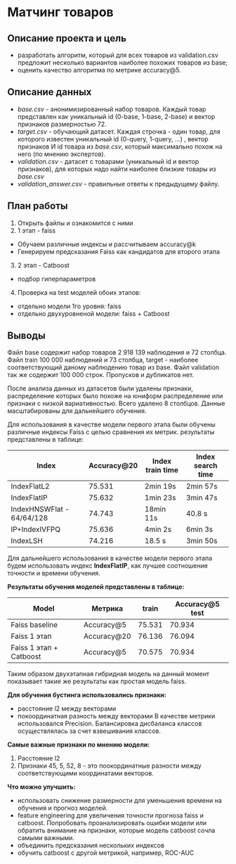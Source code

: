 # Матчинг товаров

## Описание проекта  и цель

- разработать алгоритм, который для всех товаров из validation.csv предложит несколько вариантов наиболее похожих товаров из base;
- оценить качество алгоритма по метрике accuracy@5.

## Описание данных 

- *base.csv* - анонимизированный набор товаров. Каждый товар представлен как уникальный id (0-base, 1-base, 2-base) и вектор признаков размерностью 72.
- *target.csv -* обучающий датасет. Каждая строчка - один товар, для которого известен уникальный id (0-query, 1-query, …) , вектор признаков И id товара из *base.csv*, который максимально похож на него (по мнению экспертов).
- *validation.csv* - датасет с товарами (уникальный id и вектор признаков), для которых надо найти наиболее близкие товары из *base.csv*
- *validation_answer.csv* - правильные ответы к предыдущему файлу.

## План работы

1. Открыть файлы и ознакомится с ними
2. 1 этап - faiss
 - Обучаем различные индексы и рассчитываем accuracy@k
 - Генерируем предсказания Faiss как кандидатов для второго этапа
3. 2 этап - Catboost
 - подбор гиперпараметров
4. Проверка на test моделей обоих этапов:
 - отдельно модели 1го уровня: faiss
 - отдельно двухуровненой модели: faiss + Catboost
 
## Выводы

Файл base содержит набор товаров 2 918 139 наблюдения и 72 столбца. Файл train 100 000 наблюдений и 73 столбца, target - наиболее соответствующий даному наблюдению товар из base. Файл validation так же содержит 100 000 строк. Пропусков и дубликатов нет.

После анализа данных из датасетов были удалены признаки, распределение которых было похоже на юниформ распределение или признаки с низкой вариативностью. Всего удалено 8 столбцов. Данные масштабированы для дальнейшего обучения.

Для использования в качестве модели первого этапа были обучены различные индексы Faiss с целью сравнения их метрик. результаты представлены в таблице:

| Index | Accuracy@20 | Index train time | Index search time |
|--------------|-----------|------------|------------|
| IndexFlatL2 | 75.531 | 2min 19s | 2min 57s |
| IndexFlatIP      | 75.632 | 1min 23s | 3min 47s |
| IndexHNSWFlat - 64/64/128 | 74.743 | 18min 11s | 40.8 s |
| IP+IndexIVFPQ | 75.636 | 4min 2s | 6min 3s |
| IndexLSH | 74.216 | 18.5 s | 3min 50s |

Для дальнейшего использования в качестве модели первого этапа будем использовать индекс **IndexFlatIP**, как лучшее соотношение точности и времени обучения.

**Результаты обучения моделей представлены в таблице:**

| Model | Метрика | train | Accuracy@5 test
|--------------|-----------|-----------|-----------|
| Faiss baseline | Accuracy@5 | 75.531 | 70.934 |
| Faiss 1 этап | Accuracy@20 | 76.136 | 76.094 |
| Faiss 1 этап + Catboost | Accuracy@5 | 70.575 | 70.934 |

Таким образом двухэтапная гибридная модель на данный момент показывает такие же результаты как простая модель faiss.


**Для обучения бустинга использовались признаки:**
- расстояние l2 между векторами
- покоординатная разность между векторами
В качестве метрики использовался Precision. Балансировка дисбаланса классов осуществлялась за счет взвешивания классов. 

**Самые важные признаки по мнению модели:**
1. Расстояние l2
2. Признаки 45, 5, 52, 8 - это поокординатные разности между соответствующими координатами векторов.

**Что можно улучшить:**
 - использовать снижение размерности для уменьшения времени на обучения и прогноз моделей.
 - feature engineering для увеличения точности прогноза faiss и catboost. Попробовать проанализировать ошибки модели или обратить внимание на признаки, которые модель catboost сочла самыми важными.
- объединить предсказания нескольких индексов
- обучить catboost с другой метрикой, например, ROC-AUC
